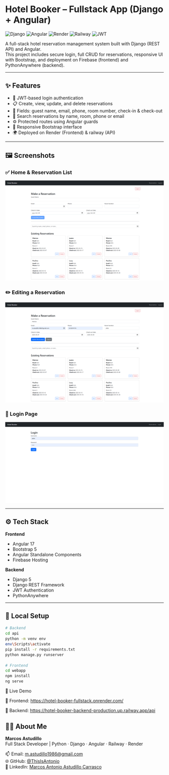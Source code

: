 # Hotel Booker – Fullstack App (Django + Angular)

![Django](https://img.shields.io/badge/Django-5.2-green?logo=django)
![Angular](https://img.shields.io/badge/Angular-17-red?logo=angular)
![Render](https://img.shields.io/badge/Frontend-Render-blue?logo=render)
![Railway](https://img.shields.io/badge/Backend-Railway-black?logo=railway)
![JWT](https://img.shields.io/badge/Auth-JWT-orange?logo=jsonwebtokens)


A full-stack hotel reservation management system built with Django (REST API) and Angular.  
This project includes secure login, full CRUD for reservations, responsive UI with Bootstrap, and deployment on Firebase (frontend) and PythonAnywhere (backend).

---

## ✨ Features

- 🔐 JWT-based login authentication
- 📋 Create, view, update, and delete reservations
- 📧 Fields: guest name, email, phone, room number, check-in & check-out
- 🔎 Search reservations by name, room, phone or email
- ⚙️ Protected routes using Angular guards
- 📱 Responsive Bootstrap interface
- 🌍 Deployed on Render (Frontend) & railway (API)

---

## 🖼️ Screenshots

### ✅ Home & Reservation List

![Home screen](./screenshots/HomeScreen.png)

### ✏️ Editing a Reservation

![Editing](./screenshots/EditingaReservation.png)

### 🔐 Login Page

![Login](./screenshots/Login.png)

---

## ⚙️ Tech Stack

**Frontend**  
- Angular 17  
- Bootstrap 5  
- Angular Standalone Components  
- Firebase Hosting

**Backend**  
- Django 5  
- Django REST Framework  
- JWT Authentication  
- PythonAnywhere

---

## 🚀 Local Setup

```bash
# Backend
cd api
python -m venv env
env\Scripts\activate
pip install -r requirements.txt
python manage.py runserver

# Frontend
cd webapp
npm install
ng serve
```

📡 Live Demo

<!--🚧 Demo temporarily disabled while updating deployment.-->

🔗 Frontend: https://hotel-booker-fullstack.onrender.com/

🔗 Backend: https://hotel-booker-backend-production.up.railway.app/api

## 👨‍💻 About Me

**Marcos Astudillo**  
Full Stack Developer | Python · Django · Angular · Railway · Render

📫 Email: [m.astudillo1986@gmail.com](mailto:m.astudillo1986@gmail.com)  
🌐 GitHub: [@ThisIsAntonio](https://github.com/ThisIsAntonio)  
🔗 LinkedIn: [Marcos Antonio Astudillo Carrasco](https://www.linkedin.com/in/marcos-antonio-astudillo-carrasco/)

